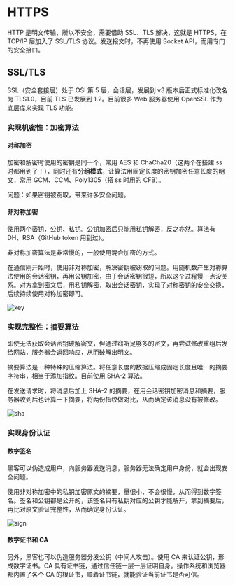 # HTTPS

HTTP 是明文传输，所以不安全，需要借助 SSL、TLS 解决，这就是 HTTPS，在 TCP/IP 层加入了 SSL/TLS 协议。发送报文时，不再使用 Socket API，而用专门的安全接口。

## SSL/TLS

SSL（安全套接层）处于 OSI 第 5 层，会话层，发展到 v3 版本后正式标准化改名为 TLS1.0，目前 TLS 已发展到 1.2。目前很多 Web 服务器使用 OpenSSL 作为底层库来实现 TLS 功能。

### 实现机密性：加密算法

#### 对称加密

加密和解密时使用的密钥是同一个，常用 AES 和 ChaCha20（这两个在搭建 ss 时都用到了！），同时还有**分组模式**，让算法用固定长度的密钥加密任意长度的明文，常用 GCM、CCM、Poly1305（搭 ss 时用的 CFB）。

问题：如果密钥被窃取，带来许多安全问题。

#### 非对称加密

使用两个密钥，公钥、私钥。公钥加密后只能用私钥解密，反之亦然。算法有 DH、RSA（GitHub token 用到过）。

非对称加密算法是非常慢的，一般使用混合加密的方式。

在通信刚开始时，使用非对称加密，解决密钥被窃取的问题。用随机数产生对称算法使用的会话密钥，再用公钥加密，由于会话密钥很短，所以这个过程慢一点没关系。对方拿到密文后，用私钥解密，取出会话密钥，实现了对称密钥的安全交换，后续持续使用对称加密即可。

![key](https://static001.geekbang.org/resource/image/e4/85/e41f87110aeea3e548d58cc35a478e85.png)

### 实现完整性：摘要算法

即使无法获取会话密钥破解密文，但通过窃听足够多的密文，再尝试修改重组后发给网站，服务器会返回响应，从而破解出明文。

摘要算法是一种特殊的压缩算法。将任意长度的数据压缩成固定长度且唯一的摘要字符串，相当于添加指纹。目前使用 SHA-2 算法。

在发送请求时，将消息后加上 SHA-2 的摘要，在用会话密钥加密消息和摘要，服务器收到后也计算一下摘要，将两份指纹做对比，从而确定该消息没有被修改。

![sha](https://static001.geekbang.org/resource/image/c2/96/c2e10e9afa1393281b5633b1648f2696.png)

### 实现身份认证

#### 数字签名

黑客可以伪造成用户，向服务器发送消息，服务器无法确定用户身份，就会出现安全问题。

使用非对称加密中的私钥加密原文的摘要，量很小，不会很慢，从而得到数字签名。签名和公钥都是公开的，该签名只有私钥对应的公钥才能解开，拿到摘要后，再比对原文验证完整性，从而确定身份认证。

![sign](https://static001.geekbang.org/resource/image/84/d2/84a79826588ca35bf6ddcade027597d2.png)

#### 数字证书和 CA

另外，黑客也可以伪造服务器分发公钥（中间人攻击）。使用 CA 来认证公钥，形成数字证书。CA 具有证书链，通过信任链一层一层证明自身。操作系统和浏览器都内置了各个 CA 的根证书，顺着证书链，就能验证当前证书是否可信。
